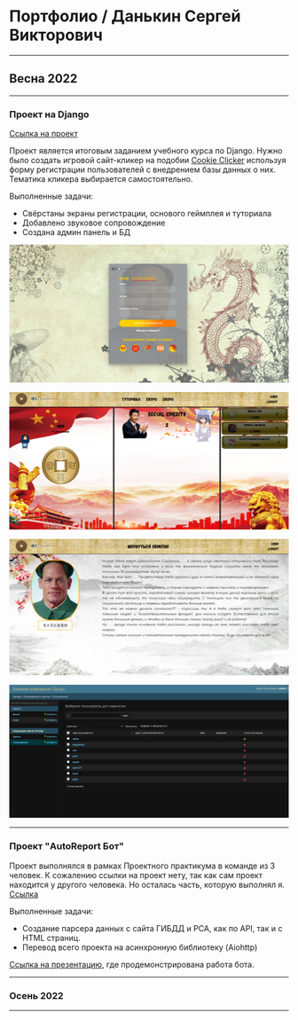 # Портфолио / Данькин Сергей Викторович
___
## Весна 2022
___
### Проект на Django
[Ссылка на проект](https://github.com/S1GARETA/SCC)

Проект является итоговым заданием учебного курса по Django.
Нужно было создать игровой сайт-кликер на подобии [Cookie Clicker](https://orteil.dashnet.org/cookieclicker/) используя форму регистрации пользователей с внедрением базы данных о них. Тематика кликера выбирается самостоятельно.

Выполненные задачи:
+ Свёрстаны экраны регистрации, основого геймплея и туториала
+ Добавлено звуковое сопровождение
+ Создана админ панель и БД

![img](https://github.com/S1GARETA/Portfolio/blob/main/files/registr.png)

![img](https://github.com/S1GARETA/Portfolio/blob/main/files/main.png)

![img](https://github.com/S1GARETA/Portfolio/blob/main/files/tutorial.png)

![img](https://github.com/S1GARETA/Portfolio/blob/main/files/admin.png)
___

### Проект "AutoReport Бот"

Проект выполнялся в рамках Проектного практикума в команде из 3 человек.
К сожалению ссылки на проект нету, так как сам проект находится у другого человека. Но осталась часть, которую выполнял я. [Ссылка](https://github.com/S1GARETA/AutoReportBot/tree/main)

Выполненные задачи:
+ Создание парсера данных с сайта ГИБДД и РСА, как по API, так и с HTML страниц. 
+ Перевод всего проекта на асинхронную библиотеку (Aiohttp)

[Ссылка на презентацию](https://docs.google.com/presentation/d/1FiOsWvhgkN-6rwX5t4GNOczaObIZZQ6p/edit?usp=sharing&ouid=104466518286507877772&rtpof=true&sd=true), где продемонстрирована работа бота.

___

### Осень 2022
___
